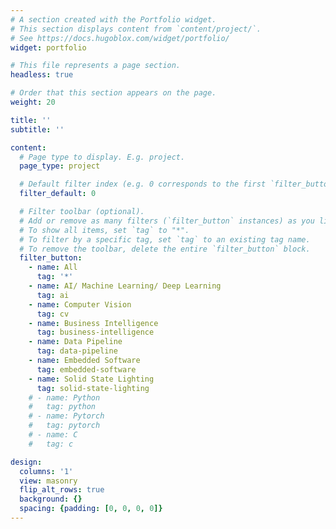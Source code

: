 ```yaml
---
# A section created with the Portfolio widget.
# This section displays content from `content/project/`.
# See https://docs.hugoblox.com/widget/portfolio/
widget: portfolio

# This file represents a page section.
headless: true

# Order that this section appears on the page.
weight: 20

title: ''
subtitle: ''

content:
  # Page type to display. E.g. project.
  page_type: project

  # Default filter index (e.g. 0 corresponds to the first `filter_button` instance below).
  filter_default: 0

  # Filter toolbar (optional).
  # Add or remove as many filters (`filter_button` instances) as you like.
  # To show all items, set `tag` to "*".
  # To filter by a specific tag, set `tag` to an existing tag name.
  # To remove the toolbar, delete the entire `filter_button` block.
  filter_button:
    - name: All
      tag: '*'
    - name: AI/ Machine Learning/ Deep Learning
      tag: ai
    - name: Computer Vision
      tag: cv
    - name: Business Intelligence
      tag: business-intelligence
    - name: Data Pipeline
      tag: data-pipeline
    - name: Embedded Software
      tag: embedded-software
    - name: Solid State Lighting
      tag: solid-state-lighting
    # - name: Python
    #   tag: python
    # - name: Pytorch
    #   tag: pytorch
    # - name: C
    #   tag: c

design:
  columns: '1'
  view: masonry
  flip_alt_rows: true
  background: {}
  spacing: {padding: [0, 0, 0, 0]}
---
```


